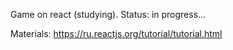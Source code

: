 Game on react (studying).
Status: in progress...

Materials:
https://ru.reactjs.org/tutorial/tutorial.html
